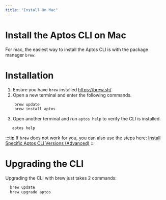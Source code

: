```yaml
---
title: "Install On Mac"
---
```


# Install the Aptos CLI on Mac

For mac, the easiest way to install the Aptos CLI is with the package manager `brew`. 

# Installation

1. Ensure you have `brew` installed https://brew.sh/.
2. Open a new terminal and enter the following commands.

```zsh
    brew update 
    brew install aptos
```

3. Open another terminal and run `aptos help` to verify the CLI is installed.

```zsh
   aptos help
```

:::tip
If `brew` does not work for you, you can also use the steps here: [Install Specific Aptos CLI Versions (Advanced)](install-cli-specific-version.md)
:::

# Upgrading the CLI

Upgrading the CLI with brew just takes 2 commands:

```zsh
  brew update        
  brew upgrade aptos
```
